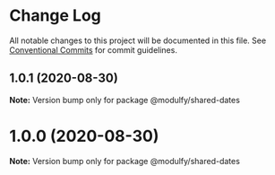 # Change Log

All notable changes to this project will be documented in this file.
See [Conventional Commits](https://conventionalcommits.org) for commit guidelines.

## 1.0.1 (2020-08-30)

**Note:** Version bump only for package @modulfy/shared-dates





# 1.0.0 (2020-08-30)

**Note:** Version bump only for package @modulfy/shared-dates
